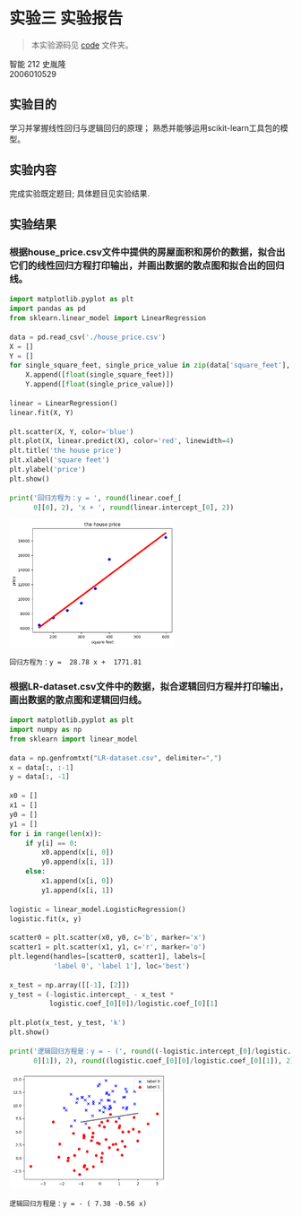 # 实验三 实验报告

> 本实验源码见 [code](./code/) 文件夹。

智能 212 史胤隆  
2006010529

## 实验目的

学习并掌握线性回归与逻辑回归的原理；
熟悉并能够运用scikit-learn工具包的模型。

## 实验内容

完成实验既定题目; 具体题目见实验结果.

## 实验结果

### 根据house_price.csv文件中提供的房屋面积和房价的数据，拟合出它们的线性回归方程打印输出，并画出数据的散点图和拟合出的回归线。

```python
import matplotlib.pyplot as plt
import pandas as pd
from sklearn.linear_model import LinearRegression

data = pd.read_csv('./house_price.csv')
X = []
Y = []
for single_square_feet, single_price_value in zip(data['square_feet'], data['price']):
    X.append([float(single_square_feet)])
    Y.append([float(single_price_value)])

linear = LinearRegression()
linear.fit(X, Y)

plt.scatter(X, Y, color='blue')
plt.plot(X, linear.predict(X), color='red', linewidth=4)
plt.title('the house price')
plt.xlabel('square feet')
plt.ylabel('price')
plt.show()

print('回归方程为：y = ', round(linear.coef_[
      0][0], 2), 'x + ', round(linear.intercept_[0], 2))

```


<img src="01.png" alt="png" style="zoom:50%;" />
​    


    回归方程为：y =  28.78 x +  1771.81



### 根据LR-dataset.csv文件中的数据，拟合逻辑回归方程并打印输出，画出数据的散点图和逻辑回归线。

```python
import matplotlib.pyplot as plt
import numpy as np
from sklearn import linear_model

data = np.genfromtxt("LR-dataset.csv", delimiter=",")
x = data[:, :-1]
y = data[:, -1]

x0 = []
x1 = []
y0 = []
y1 = []
for i in range(len(x)):
    if y[i] == 0:
        x0.append(x[i, 0])
        y0.append(x[i, 1])
    else:
        x1.append(x[i, 0])
        y1.append(x[i, 1])

logistic = linear_model.LogisticRegression()
logistic.fit(x, y)

scatter0 = plt.scatter(x0, y0, c='b', marker='x')
scatter1 = plt.scatter(x1, y1, c='r', marker='o')
plt.legend(handles=[scatter0, scatter1], labels=[
           'label 0', 'label 1'], loc='best')

x_test = np.array([[-1], [2]])
y_test = (-logistic.intercept_ - x_test *
          logistic.coef_[0][0])/logistic.coef_[0][1]

plt.plot(x_test, y_test, 'k')
plt.show()

print('逻辑回归方程是：y = - (', round((-logistic.intercept_[0]/logistic.coef_[
      0][1]), 2), round((logistic.coef_[0][0]/logistic.coef_[0][1]), 2), 'x)')

```

<img src="02.png" alt="png" style="zoom:50%;" />
    


    逻辑回归方程是：y = - ( 7.38 -0.56 x)

